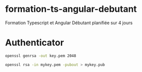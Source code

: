 # formation-ts-angular-debutant

Formation Typescript et Angular Débutant planifiée sur 4 jours

# Authenticator 

``` bash
openssl genrsa -out key.pem 2048
```

``` bash
openssl rsa -in mykey.pem -pubout > mykey.pub
```
